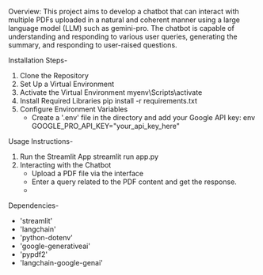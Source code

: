 Overview:
This project aims to develop a chatbot that can interact with multiple PDFs uploaded in a natural and
coherent manner using a large language model (LLM) such as gemini-pro. The chatbot is capable of understanding 
and responding to various user queries, generating the summary, and responding to user-raised questions.

Installation Steps-

1. Clone the Repository
2. Set Up a Virtual Environment  
3. Activate the Virtual Environment
    myenv\Scripts\activate
4. Install Required Libraries
    pip install -r requirements.txt
5. Configure Environment Variables
    - Create a '.env' file in the  directory and add your Google API key:
    env
   GOOGLE_PRO_API_KEY="your_api_key_here"
    

Usage Instructions-

1. Run the Streamlit App
    streamlit run app.py
2. Interacting with the Chatbot
    - Upload a PDF file via the interface
    - Enter a query related to the PDF content and get the response.
    - 
Dependencies-

- 'streamlit'
- 'langchain'
- 'python-dotenv'
- 'google-generativeai'
- 'pypdf2'
- 'langchain-google-genai'

